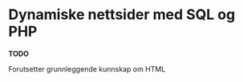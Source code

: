 Dynamiske nettsider med SQL og PHP
==================================
**TODO**

Forutsetter grunnleggende kunnskap om HTML